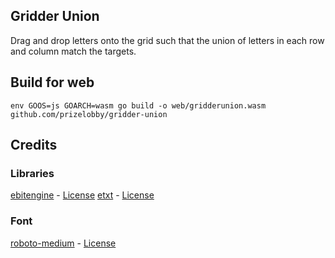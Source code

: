 ## Gridder Union
Drag and drop letters onto the grid such that the union of letters in each row and column match the targets.

## Build for web
```
env GOOS=js GOARCH=wasm go build -o web/gridderunion.wasm github.com/prizelobby/gridder-union
```

## Credits

### Libraries
[ebitengine](https://github.com/hajimehoshi/ebiten) - [License](https://github.com/hajimehoshi/ebiten/blob/main/LICENSE)
[etxt](https://github.com/tinne26/etxt) - [License](https://github.com/tinne26/etxt/blob/main/LICENSE)

### Font
[roboto-medium](https://fonts.google.com/specimen/Roboto) - [License](https://github.com/googlefonts/roboto/blob/main/LICENSE)
